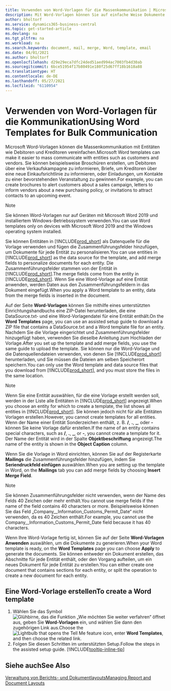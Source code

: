 ```yaml
---
title: Verwenden von Word-Vorlagen für die Massenkommunikation | Microsoft Docs
description: Mit Word-Vorlagen können Sie auf einfache Weise Dokumente in großen Mengen erstellen, die für bestimmte Entitäten personalisiert sind.
author: bholtorf
ms.service: dynamics365-business-central
ms.topic: get-started-article
ms.devlang: na
ms.tgt_pltfrm: na
ms.workload: na
ms.search.keywords: document, mail, merge, Word, template, email
ms.date: 04/01/2021
ms.author: bholtorf
ms.openlocfilehash: d29e29eca7dfc24ded51aed994ac7003fb4d30ab
ms.sourcegitcommit: 6bce51954f17b80491e180f25d67ff18b1618a88
ms.translationtype: HT
ms.contentlocale: de-DE
ms.lasthandoff: 05/27/2021
ms.locfileid: "6110954"
---
```

# <a name="using-word-templates-for-bulk-communication"></a><span data-ttu-id="ffbb0-103">Verwenden von Word-Vorlagen für die Kommunikation</span><span class="sxs-lookup"><span data-stu-id="ffbb0-103">Using Word Templates for Bulk Communication</span></span>
<span data-ttu-id="ffbb0-104">Microsoft Word-Vorlagen können die Massenkommunikation mit Entitäten wie Debitoren und Kreditoren vereinfachen.</span><span class="sxs-lookup"><span data-stu-id="ffbb0-104">Microsoft Word templates can make it easier to mass communicate with entities such as customers and vendors.</span></span> <span data-ttu-id="ffbb0-105">Sie können beispielsweise Broschüren erstellen, um Debitoren über eine Verkaufskampagne zu informieren, Briefe, um Kreditoren über eine neue Einkaufsrichtlinie zu informieren, oder Einladungen, um Kontakte zu einer bevorstehenden Veranstaltung zu gewinnen.</span><span class="sxs-lookup"><span data-stu-id="ffbb0-105">For example, you can create brochures to alert customers about a sales campaign, letters to inform vendors about a new purchasing policy, or invitations to attract contacts to an upcoming event.</span></span>

> [!NOTE]
> <span data-ttu-id="ffbb0-106">Sie können Word-Vorlagen nur auf Geräten mit Microsoft Word 2019 und installiertem Windows-Betriebssystem verwenden.</span><span class="sxs-lookup"><span data-stu-id="ffbb0-106">You can use Word templates only on devices with Microsoft Word 2019 and the Windows operating system installed.</span></span>

<span data-ttu-id="ffbb0-107">Sie können Entitäten in [!INCLUDE[prod_short](includes/prod_short.md)] als Datenquelle für die Vorlage verwenden und fügen die Zusammenführungsfelder hinzufügen, um Dokumente für jede Entität zu personalisieren.</span><span class="sxs-lookup"><span data-stu-id="ffbb0-107">You can use entities in [!INCLUDE[prod_short](includes/prod_short.md)] as the data source for the template, and add merge fields to personalize documents for each entity.</span></span> <span data-ttu-id="ffbb0-108">Die Zusammenführungsfelder stammen von der Entität in [!INCLUDE[prod_short](includes/prod_short.md)].</span><span class="sxs-lookup"><span data-stu-id="ffbb0-108">The merge fields come from the entity in [!INCLUDE[prod_short](includes/prod_short.md)].</span></span> <span data-ttu-id="ffbb0-109">Wenn Sie eine Word-Vorlage auf eine Entität anwenden, werden Daten aus den Zusammenführungsfeldern in das Dokument eingefügt.</span><span class="sxs-lookup"><span data-stu-id="ffbb0-109">When you apply a Word template to an entity, data from the merge fields is inserted in the document.</span></span>

<span data-ttu-id="ffbb0-110">Auf der Seite **Word-Vorlagen** können Sie mithilfe eines unterstützten Einrichtungshandbuchs eine ZIP-Datei herunterladen, die eine DataSource.txt‑ und eine Word-Vorlagendatei für eine Entität enthält.</span><span class="sxs-lookup"><span data-stu-id="ffbb0-110">On the **Word Templates** page, you can use an assisted setup guide to download a ZIP file that contains a DataSource.txt and a Word template file for an entity.</span></span> <span data-ttu-id="ffbb0-111">Nachdem Sie die Vorlage eingerichtet und Zusammenführungsfelder hinzugefügt haben, verwenden Sie dieselbe Anleitung zum Hochladen der Vorlage.</span><span class="sxs-lookup"><span data-stu-id="ffbb0-111">After you set up the template and add merge fields, you use the same guide to upload the template.</span></span> <span data-ttu-id="ffbb0-112">Sie können nur die Word-Vorlage und die Datenquellendateien verwenden, von denen Sie [!INCLUDE[prod_short](includes/prod_short.md)] herunterladen, und Sie müssen die Dateien am selben Speicherort speichern.</span><span class="sxs-lookup"><span data-stu-id="ffbb0-112">You can only use the Word template and data source files that you download from [!INCLUDE[prod_short](includes/prod_short.md)], and you must store the files in the same location.</span></span>

> [!NOTE]
> <span data-ttu-id="ffbb0-113">Wenn Sie eine Entität auswählen, für die eine Vorlage erstellt werden soll, werden in der Liste alle Entitäten in [!INCLUDE[prod_short](includes/prod_short.md)] angezeigt.</span><span class="sxs-lookup"><span data-stu-id="ffbb0-113">When you choose an entity for which to create a template, the list shows all entities in [!INCLUDE[prod_short](includes/prod_short.md)].</span></span> <span data-ttu-id="ffbb0-114">Sie können jedoch nicht für alle Entitäten Vorlagen erstellen.</span><span class="sxs-lookup"><span data-stu-id="ffbb0-114">However, you cannot create templates for all entities.</span></span> <span data-ttu-id="ffbb0-115">Wenn der Name einer Entität Sonderzeichen enthält, z. B. **/**, **.**, **_**, oder **-** können Sie keine Vorlage dafür erstellen.</span><span class="sxs-lookup"><span data-stu-id="ffbb0-115">If the name of an entity contains special characters, such as **/**, **.**, **_**, or **-**, you cannot create a template for it.</span></span> <span data-ttu-id="ffbb0-116">Der Name der Entität wird in der Spalte **Objektbeschriftung** angezeigt.</span><span class="sxs-lookup"><span data-stu-id="ffbb0-116">The name of the entity is shown in the **Object Caption** column.</span></span>

<span data-ttu-id="ffbb0-117">Wenn Sie die Vorlage in Word einrichten, können Sie auf der Registerkarte **Mailings** die Zusammenführungsfelder hinzufügen, indem Sie **Seriendruckfeld einfügen** auswählen.</span><span class="sxs-lookup"><span data-stu-id="ffbb0-117">When you are setting up the template in Word, on the **Mailings** tab you can add merge fields by choosing **Insert Merge Field**.</span></span>

> [!NOTE]
> <span data-ttu-id="ffbb0-118">Sie können Zusammenführungsfelder nicht verwenden, wenn der Name des Felds 40 Zeichen oder mehr enthält.</span><span class="sxs-lookup"><span data-stu-id="ffbb0-118">You cannot use merge fields if the name of the field contains 40 characters or more.</span></span> <span data-ttu-id="ffbb0-119">Beispielsweise können Sie das Feld „Company__Information_Customs_Permit_Date“ nicht verwenden, da es 40 Zeichen enthält.</span><span class="sxs-lookup"><span data-stu-id="ffbb0-119">For example, you cannot use the Company__Information_Customs_Permit_Date field because it has 40 characters.</span></span> 

<span data-ttu-id="ffbb0-120">Wenn Ihre Word-Vorlage fertig ist, können Sie auf der Seite **Word-Vorlagen** **Anwenden** auswählen, um die Dokumente zu generieren.</span><span class="sxs-lookup"><span data-stu-id="ffbb0-120">When your Word template is ready, on the **Word Templates** page you can choose **Apply** to generate the documents.</span></span> <span data-ttu-id="ffbb0-121">Sie können entweder ein Dokument erstellen, das Abschnitte für jede Entität enthält, oder den Vorgang aufteilen, um ein neues Dokument für jede Entität zu erstellen.</span><span class="sxs-lookup"><span data-stu-id="ffbb0-121">You can either create one document that contains sections for each entity, or split the operation to create a new document for each entity.</span></span>

## <a name="to-create-a-word-template"></a><span data-ttu-id="ffbb0-122">Eine Word-Vorlage erstellen</span><span class="sxs-lookup"><span data-stu-id="ffbb0-122">To create a Word template</span></span>
1. <span data-ttu-id="ffbb0-123">Wählen Sie das Symbol ![Glühbirne, das die Funktion „Wie möchten Sie weiter verfahren“ öffnet](media/ui-search/search_small.png "Was möchten Sie tun?") aus, geben Sie **Word-Vorlagen** ein, und wählen Sie dann den zugehörigen Link aus.</span><span class="sxs-lookup"><span data-stu-id="ffbb0-123">Choose the ![Lightbulb that opens the Tell Me feature](media/ui-search/search_small.png "Tell me what you want to do") icon, enter **Word Templates**, and then choose the related link.</span></span>
2. <span data-ttu-id="ffbb0-124">Folgen Sie diesen Schritten im unterstützten Setup.</span><span class="sxs-lookup"><span data-stu-id="ffbb0-124">Follow the steps in the assisted setup guide.</span></span> [!INCLUDE[tooltip-inline-tip](includes/tooltip-inline-tip_md.md)]

## <a name="see-also"></a><span data-ttu-id="ffbb0-125">Siehe auch</span><span class="sxs-lookup"><span data-stu-id="ffbb0-125">See Also</span></span>
[<span data-ttu-id="ffbb0-126">Verwaltung von Berichts- und Dokumentlayouts</span><span class="sxs-lookup"><span data-stu-id="ffbb0-126">Managing Report and Document Layouts</span></span>](ui-manage-report-layouts.md)  

